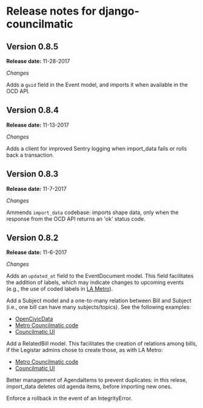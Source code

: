 # Release notes for django-councilmatic

## Version 0.8.5

**Release date:** 11-28-2017

*Changes*

Adds a `guid` field in the Event model, and imports it when available in the OCD API.

## Version 0.8.4

**Release date:** 11-13-2017

*Changes*

Adds a client for improved Sentry logging when import_data fails or rolls back a transaction. 

## Version 0.8.3

**Release date:** 11-7-2017

*Changes*

Ammends `import_data` codebase: imports shape data, only when the response from the OCD API returns an 'ok' status code. 

## Version 0.8.2

**Release date:** 11-6-2017

*Changes*

Adds an `updated_at` field to the EventDocument model. This field facilitates the addition of labels, which may indicate changes to upcoming events (e.g., the use of coded labels in [LA Metro](https://github.com/datamade/la-metro-councilmatic/blob/master/lametro/templatetags/lametro_extras.py#L159)). 

Add a Subject model and a one-to-many relation between Bill and Subject (i.e., one bill can have many subjects/topics). See the following examples:

* [OpenCivicData](https://ocd.datamade.us/ocd-bill/b07ef50c-20f1-431a-9257-3dddd57e0a08/)
* [Metro Councilmatic code](https://github.com/datamade/la-metro-councilmatic/blob/master/lametro/search_indexes.py#L44)
* [Councilmatic UI](https://boardagendas.metro.net/board-report/2016-0630/)


Add a RelatedBill model. This facilitates the creation of relations among bills, if the Legistar admins chose to create those, as with LA Metro:

* [Metro Councilmatic code](https://github.com/datamade/la-metro-councilmatic/blob/a2c84f7bdeaf1dec5f05cf37ad9374806c30a946/lametro/views.py#L79)
* [Councilmatic UI](https://boardagendas.metro.net/board-report/2017-0584/)

Better management of AgendaItems to prevent duplicates: in this relese, import_data deletes old agenda items, before importing new ones.

Enforce a rollback in the event of an IntegrityError.